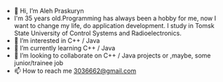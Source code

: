 - 👋 Hi, I’m Aleh Praskuryn
- I'm 35 years old.Programming has always been a hobby for me, now I want to change my life, do application development.
  I study in Tomsk State University of Control Systems and Radioelectronics.
- 👀 I’m interested in C++ / Java
- 🌱 I’m currently learning C++ / Java
- 💞️ I’m looking to collaborate on C++ / Java projects or ,maybe, some junior/trainee job
- 📫 How to reach me 3036662@gmail.com 


